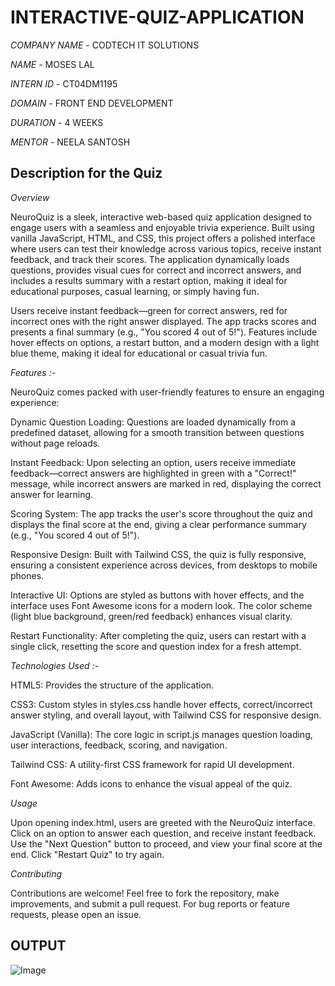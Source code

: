 # INTERACTIVE-QUIZ-APPLICATION

*COMPANY NAME* - CODTECH IT SOLUTIONS

*NAME* - MOSES LAL 

*INTERN ID* - CT04DM1195

*DOMAIN* - FRONT END DEVELOPMENT 

*DURATION* - 4 WEEKS 

*MENTOR* - NEELA SANTOSH 

## Description for the Quiz 

*Overview*

NeuroQuiz is a sleek, interactive web-based quiz application designed to engage users with a seamless and enjoyable trivia experience. Built using vanilla JavaScript, HTML, and CSS, this project offers a polished interface where users can test their knowledge across various topics, receive instant feedback, and track their scores. The application dynamically loads questions, provides visual cues for correct and incorrect answers, and includes a results summary with a restart option, making it ideal for educational purposes, casual learning, or simply having fun.

Users receive instant feedback—green for correct answers, red for incorrect ones with the right answer displayed. The app tracks scores and presents a final summary (e.g., "You scored 4 out of 5!"). Features include hover effects on options, a restart button, and a modern design with a light blue theme, making it ideal for educational or casual trivia fun.

*Features :-* 

NeuroQuiz comes packed with user-friendly features to ensure an engaging experience:

Dynamic Question Loading: Questions are loaded dynamically from a predefined dataset, allowing for a smooth transition between questions without page reloads.

Instant Feedback: Upon selecting an option, users receive immediate feedback—correct answers are highlighted in green with a "Correct!" message, while incorrect answers are marked in red, displaying the correct answer for learning.

Scoring System: The app tracks the user's score throughout the quiz and displays the final score at the end, giving a clear performance summary (e.g., "You scored 4 out of 5!").

Responsive Design: Built with Tailwind CSS, the quiz is fully responsive, ensuring a consistent experience across devices, from desktops to mobile phones.

Interactive UI: Options are styled as buttons with hover effects, and the interface uses Font Awesome icons for a modern look. The color scheme (light blue background, green/red feedback) enhances visual clarity.

Restart Functionality: After completing the quiz, users can restart with a single click, resetting the score and question index for a fresh attempt.



*Technologies Used :-*

HTML5: Provides the structure of the application.

CSS3: Custom styles in styles.css handle hover effects, correct/incorrect answer styling, and overall layout, with Tailwind CSS for responsive design.

JavaScript (Vanilla): The core logic in script.js manages question loading, user interactions, feedback, scoring, and navigation.

Tailwind CSS: A utility-first CSS framework for rapid UI development.

Font Awesome: Adds icons to enhance the visual appeal of the quiz.


*Usage*

Upon opening index.html, users are greeted with the NeuroQuiz interface. Click on an option to answer each question, and receive instant feedback. Use the "Next Question" button to proceed, and view your final score at the end. Click "Restart Quiz" to try again.

*Contributing*

Contributions are welcome! Feel free to fork the repository, make improvements, and submit a pull request. For bug reports or feature requests, please open an issue.

## OUTPUT 

![Image](https://github.com/user-attachments/assets/e9e30400-a676-49f5-abc3-609163aff1f6)














